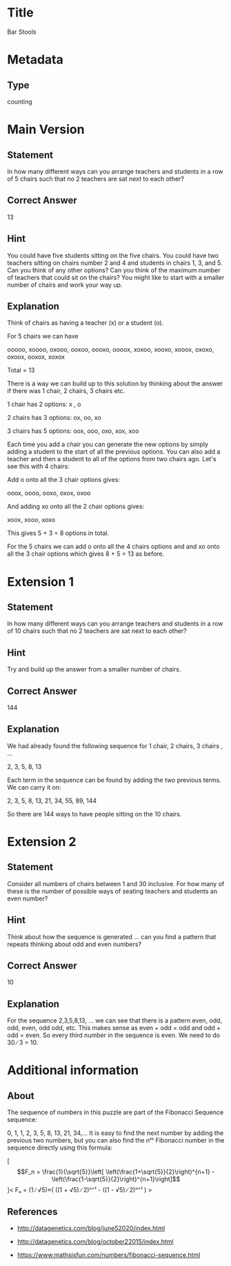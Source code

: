 # Title

Bar Stools

# Metadata

## Type

counting

# Main Version

## Statement

In how many different ways can you arrange teachers and students in a row of 5 chairs such that no 2 teachers are sat next to each other?

## Correct Answer

13

## Hint

You could have five students sitting on the five chairs. You could have two teachers sitting on chairs number 2 and 4 and students in chairs 1, 3, and 5. Can you think of any other options? Can you think of the maximum number of teachers that could sit on the chairs? You might like to start with a smaller number of chairs and work your way up.

## Explanation

Think of chairs as having a teacher (x) or a student (o).

For 5 chairs we can have

ooooo, xoooo, oxooo, ooxoo, oooxo, oooox, xoxoo, xooxo, xooox, oxoxo, oxoox, ooxox, xoxox

Total = 13

There is a way we can build up to this solution by thinking about the answer if there was 1 chair, 2 chairs, 3 chairs etc. 

1 chair has 2 options: x , o

2 chairs has 3 options: ox, oo, xo

3 chairs has 5 options: oox, ooo, oxo, xox, xoo

Each time you add a chair you can generate the new options by simply adding a student to the start of all the previous options. You can also add a teacher and then a student to all of the options from two chairs ago. Let's see this with 4 chairs:

Add o onto all the 3 chair options gives:

ooox, oooo, ooxo, oxox, oxoo

And adding xo onto all the 2 chair options gives:

xoox, xooo, xoxo

This gives 5 + 3 = 8 options in total. 

For the 5 chairs we can add o onto all the 4 chairs options and and xo onto all the 3 chair options which gives 8 + 5 = 13 as before.

# Extension 1

## Statement

In how many different ways can you arrange teachers and students in a row of 10 chairs such that no 2 teachers are sat next to each other?

## Hint

Try and build up the answer from a smaller number of chairs.

## Correct Answer

144

## Explanation

We had already found the following sequence for 1 chair, 2 chairs, 3 chairs , … 

2, 3, 5, 8, 13

Each term in the sequence can be found by adding the two previous terms. We can carry it on:

2, 3, 5, 8, 13, 21, 34, 55, 89, 144

So there are 144 ways to have people sitting on the 10 chairs.

# Extension 2

## Statement

Consider all numbers of chairs between 1 and 30 inclusive. For how many of these is the number of possible ways of seating teachers and students an even number?

## Hint

Think about how the sequence is generated … can you find a pattern that repeats thinking about odd and even numbers?

## Correct Answer

10

## Explanation

For the sequence 2,3,5,8,13, … we can see that there is a pattern even, odd, odd, even, odd odd, etc. This makes sense as even + odd = odd and odd + odd = even. So every third number in the sequence is even. We need to do 30 ∕ 3 = 10. 

# Additional information

## About

The sequence of numbers in this puzzle are part of the Fibonacci Sequence sequence: 

0, 1, 1, 2, 3, 5, 8, 13, 21, 34,... It is easy to find the next number by adding the previous two numbers, but you can also find the nᵗʰ Fibonacci number in the sequence directly using this formula:

\[$$F_n = \frac{1}{\sqrt{5}}\left[ \left(\frac{1+\sqrt{5}}{2}\right)^{n+1} - \left(\frac{1-\sqrt{5}}{2}\right)^{n+1}\right]$$\]\< Fₙ = (1 ∕ √5)×( ((1 + √5) ∕ 2)ⁿ⁺¹ - ((1 - √5) ∕ 2)ⁿ⁺¹ ) \>

## References

* http://datagenetics.com/blog/june52020/index.html

* http://datagenetics.com/blog/october22015/index.html

* https://www.mathsisfun.com/numbers/fibonacci-sequence.html

